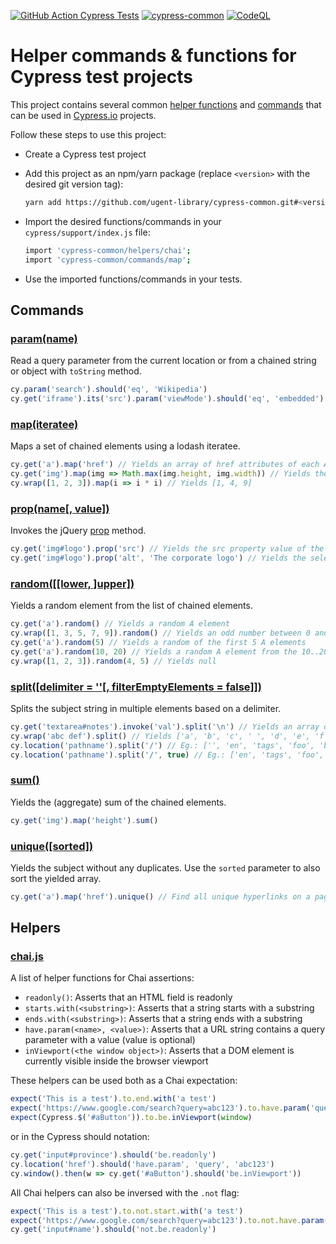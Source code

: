 [![GitHub Action Cypress Tests](https://github.com/ugent-library/cypress-common/actions/workflows/main.yml/badge.svg)](https://github.com/ugent-library/cypress-common/actions/workflows/main.yml)
[![cypress-common](https://img.shields.io/endpoint?url=https://dashboard.cypress.io/badge/simple/dkufj2&style=flat&logo=cypress)](https://dashboard.cypress.io/projects/dkufj2/runs)
[![CodeQL](https://github.com/ugent-library/cypress-common/workflows/CodeQL/badge.svg)](https://github.com/ugent-library/cypress-common/actions/workflows/codeql-analysis.yml)

# Helper commands & functions for Cypress test projects

This project contains several common [helper functions](helpers/) and [commands](commands/) that can be used in [Cypress.io](https://cypress.io) projects.

Follow these steps to use this project:

- Create a Cypress test project
- Add this project as an npm/yarn package (replace `<version>` with the desired git version tag):

  ```sh
  yarn add https://github.com/ugent-library/cypress-common.git#<version>
  ```

- Import the desired functions/commands in your `cypress/support/index.js` file:

  ```sh
  import 'cypress-common/helpers/chai';
  import 'cypress-common/commands/map';
  ```

- Use the imported functions/commands in your tests.

## Commands

### [param(name)](commands/param.js)

Read a query parameter from the current location or from a chained string or object with `toString` method.

```js
cy.param('search').should('eq', 'Wikipedia')
cy.get('iframe').its('src').param('viewMode').should('eq', 'embedded')
```

### [map(iteratee)](commands/map.js)

Maps a set of chained elements using a lodash iteratee.

```js
cy.get('a').map('href') // Yields an array of href attributes of each A-tag
cy.get('img').map(img => Math.max(img.height, img.width)) // Yields the maximum side size for each IMG-tag
cy.wrap([1, 2, 3]).map(i => i * i) // Yields [1, 4, 9]
```

### [prop(name[, value])](commands/prop.js)

Invokes the jQuery [prop](https://api.jquery.com/prop/) method.

```js
cy.get('img#logo').prop('src') // Yields the src property value of the selected IMG
cy.get('img#logo').prop('alt', 'The corporate logo') // Yields the selected IMG component
```

### [random([[lower, ]upper])](commands/random.js)

Yields a random element from the list of chained elements.

```js
cy.get('a').random() // Yields a random A element
cy.wrap([1, 3, 5, 7, 9]).random() // Yields an odd number between 0 and 10
cy.get('a').random(5) // Yields a random of the first 5 A elements
cy.get('a').random(10, 20) // Yields a random A element from the 10..20 range
cy.wrap([1, 2, 3]).random(4, 5) // Yields null
```

### [split([delimiter = ''[, filterEmptyElements = false]])](commands/split.js)

Splits the subject string in multiple elements based on a delimiter.

```js
cy.get('textarea#notes').invoke('val').split('\n') // Yields an array of lines of a selected TEXTAREA
cy.wrap('abc def').split() // Yields ['a', 'b', 'c', ' ', 'd', 'e', 'f']
cy.location('pathname').split('/') // Eg.: ['', 'en', 'tags', 'foo', 'bar', '']
cy.location('pathname').split('/', true) // Eg.: ['en', 'tags', 'foo', 'bar']
```

### [sum()](commands/sum.js)

Yields the (aggregate) sum of the chained elements.

```js
cy.get('img').map('height').sum()
```

### [unique([sorted])](commands/sorted.js)

Yields the subject without any duplicates. Use the `sorted` parameter to also sort the yielded array.

```js
cy.get('a').map('href').unique() // Find all unique hyperlinks on a page
```

## Helpers

### [chai.js](helpers/chai.js)

A list of helper functions for Chai assertions:

- `readonly()`: Asserts that an HTML field is readonly
- `starts.with(<substring>)`: Asserts that a string starts with a substring
- `ends.with(<substring>)`: Asserts that a string ends with a substring
- `have.param(<name>, <value>)`: Asserts that a URL string contains a query parameter with a value (value is optional)
- `inViewport(<the window object>)`: Asserts that a DOM element is currently visible inside the browser viewport

These helpers can be used both as a Chai expectation:

```js
expect('This is a test').to.end.with('a test')
expect('https://www.google.com/search?query=abc123').to.have.param('query', 'abc123')
expect(Cypress.$('#aButton')).to.be.inViewport(window)
```

or in the Cypress should notation:

```js
cy.get('input#province').should('be.readonly')
cy.location('href').should('have.param', 'query', 'abc123')
cy.window().then(w => cy.get('#aButton').should('be.inViewport'))
```

All Chai helpers can also be inversed with the `.not` flag:

```js
expect('This is a test').to.not.start.with('a test')
expect('https://www.google.com/search?query=abc123').to.not.have.param('source')
cy.get('input#name').should('not.be.readonly')
```
